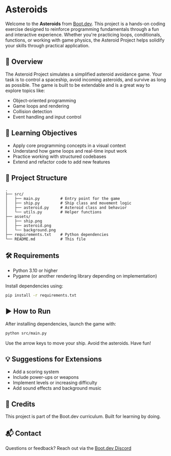 # Asteroids

Welcome to the **Asteroids** from [Boot.dev](https://boot.dev). This project is a hands-on coding exercise designed to reinforce programming fundamentals through a fun and interactive experience. Whether you're practicing loops, conditionals, functions, or working with game physics, the Asteroid Project helps solidify your skills through practical application.

## 🚀 Overview

The Asteroid Project simulates a simplified asteroid avoidance game. Your task is to control a spaceship, avoid incoming asteroids, and survive as long as possible. The game is built to be extendable and is a great way to explore topics like:

- Object-oriented programming
- Game loops and rendering
- Collision detection
- Event handling and input control

## 🧠 Learning Objectives

- Apply core programming concepts in a visual context
- Understand how game loops and real-time input work
- Practice working with structured codebases
- Extend and refactor code to add new features

## 📁 Project Structure

```plaintext
.
├── src/
│   ├── main.py         # Entry point for the game
│   ├── ship.py         # Ship class and movement logic
│   ├── asteroid.py     # Asteroid class and behavior
│   └── utils.py        # Helper functions
├── assets/
│   ├── ship.png
│   ├── asteroid.png
│   └── background.png
├── requirements.txt    # Python dependencies
└── README.md           # This file
```

## 🛠 Requirements

- Python 3.10 or higher
- Pygame (or another rendering library depending on implementation)

Install dependencies using:

```bash
pip install -r requirements.txt
```

## ▶️ How to Run

After installing dependencies, launch the game with:

```bash
python src/main.py
```

Use the arrow keys to move your ship. Avoid the asteroids. Have fun!

## 💡 Suggestions for Extensions

- Add a scoring system
- Include power-ups or weapons
- Implement levels or increasing difficulty
- Add sound effects and background music

## 🙌 Credits

This project is part of the Boot.dev curriculum. Built for learning by doing.

## 📬 Contact

Questions or feedback? Reach out via the [Boot.dev Discord](https://boot.dev/discord) 
